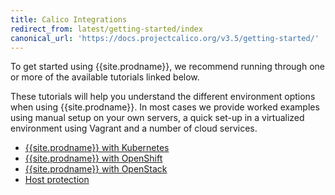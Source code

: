 ```yaml
---
title: Calico Integrations
redirect_from: latest/getting-started/index
canonical_url: 'https://docs.projectcalico.org/v3.5/getting-started/'
---
```


To get started using {{site.prodname}}, we recommend running through one or more of the
available tutorials linked below.

These tutorials will help you understand the different environment options when
using {{site.prodname}}.  In most cases we provide worked examples using manual setup on
your own servers, a quick set-up in a virtualized environment using Vagrant and
a number of cloud services.

- [{{site.prodname}} with Kubernetes](kubernetes)
- [{{site.prodname}} with OpenShift](openshift/installation)
- [{{site.prodname}} with OpenStack](openstack)
- [Host protection](bare-metal/bare-metal)
